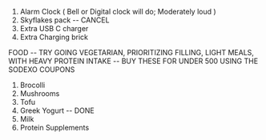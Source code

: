 
1. Alarm Clock ( Bell or Digital clock will do; Moderately loud )
2. Skyflakes pack -- CANCEL
3. Extra USB C charger
4. Extra Charging brick

FOOD -- TRY GOING VEGETARIAN, PRIORITIZING FILLING, LIGHT MEALS, WITH HEAVY PROTEIN INTAKE -- BUY THESE FOR UNDER 500 USING THE SODEXO COUPONS
1. Brocolli
2. Mushrooms
3. Tofu
4. Greek Yogurt -- DONE
5. Milk
6. Protein Supplements

